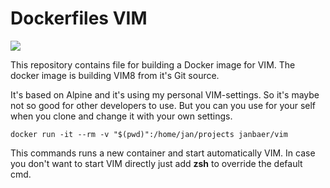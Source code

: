# Dockerfiles VIM

[![](https://images.microbadger.com/badges/image/janbaer/vim.svg)](http://microbadger.com/images/janbaer/vim)

This repository contains file for building a Docker image for VIM.
The docker image is building VIM8 from it's Git source.

It's based on Alpine and it's using my personal VIM-settings.
So it's maybe not so good for other developers to use.
But you can you use for your self when you clone and change it with your own settings.


```
docker run -it --rm -v "$(pwd)":/home/jan/projects janbaer/vim
```

This commands runs a new container and start automatically VIM.
In case you don't want to start VIM directly just add **zsh** to override the default cmd.

